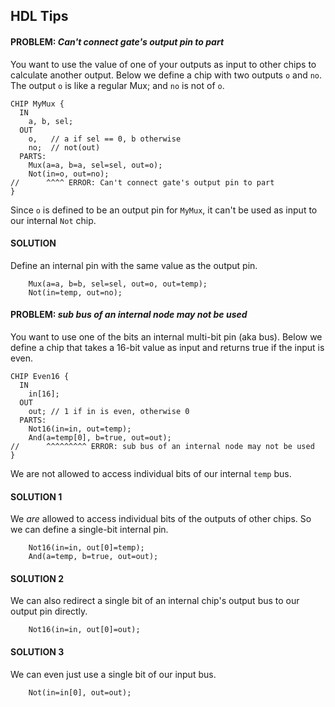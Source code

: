## HDL Tips

#### PROBLEM: *Can't connect gate's output pin to part*
You want to use the value of one of your outputs as input to other
chips to calculate another output. Below we define a chip with two outputs 
`o` and `no`. The output `o` is like a regular Mux; and `no` is not of `o`.

```
CHIP MyMux {
  IN
    a, b, sel;
  OUT
    o,   // a if sel == 0, b otherwise
    no;  // not(out)
  PARTS:
    Mux(a=a, b=a, sel=sel, out=o);
    Not(in=o, out=no);
//      ^^^^ ERROR: Can't connect gate's output pin to part
}
```
Since `o` is defined to be an output pin for `MyMux`, it can't be used as
input to our internal `Not` chip.

#### SOLUTION
Define an internal pin with the same value as the output pin.
```
    Mux(a=a, b=b, sel=sel, out=o, out=temp);
    Not(in=temp, out=no);
```

#### PROBLEM: *sub bus of an internal node may not be used*
You want to use one of the bits an internal multi-bit pin (aka bus). Below we 
define a chip that takes a 16-bit value as input and returns true if the input
is even.
```
CHIP Even16 {
  IN
    in[16];
  OUT
    out; // 1 if in is even, otherwise 0
  PARTS:
    Not16(in=in, out=temp);
    And(a=temp[0], b=true, out=out);
//      ^^^^^^^^^ ERROR: sub bus of an internal node may not be used
}
```
We are not allowed to access individual bits of our internal `temp` bus.

#### SOLUTION 1
We *are* allowed to access individual bits of the outputs of other chips. So
we can define a single-bit internal pin.
```
    Not16(in=in, out[0]=temp);
    And(a=temp, b=true, out=out);
```

#### SOLUTION 2
We can also redirect a single bit of an internal chip's output bus to our 
output pin directly.
```
    Not16(in=in, out[0]=out);
```

#### SOLUTION 3
We can even just use a single bit of our input bus.
```
    Not(in=in[0], out=out);
```
